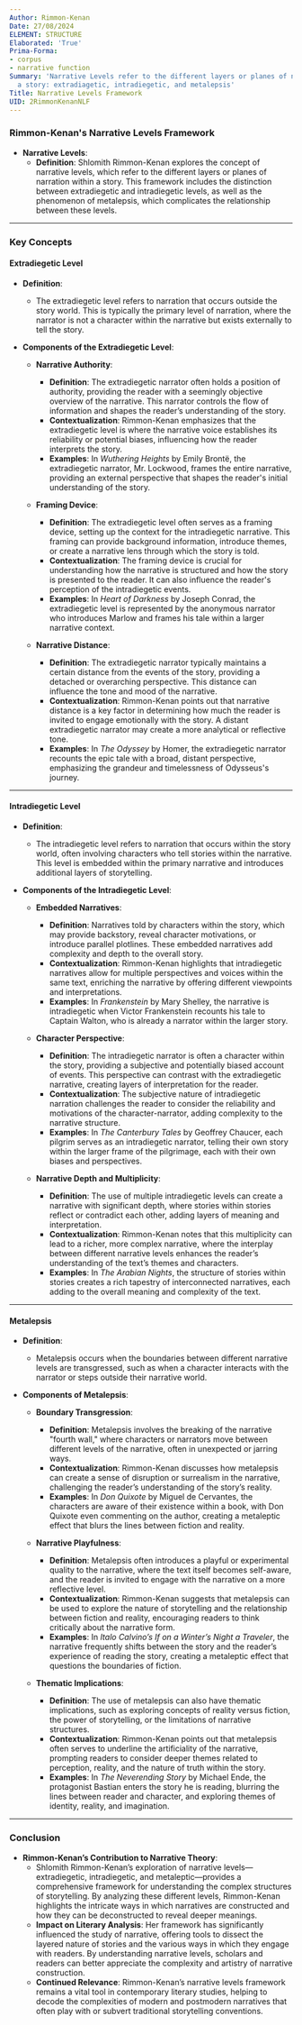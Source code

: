 ```yaml
---
Author: Rimmon-Kenan
Date: 27/08/2024
ELEMENT: STRUCTURE
Elaborated: 'True'
Prima-Forma:
- corpus
- narrative function
Summary: 'Narrative Levels refer to the different layers or planes of narration within
  a story: extradiagetic, intradiegetic, and metalepsis'
Title: Narrative Levels Framework
UID: 2RimmonKenanNLF
---
```

### **Rimmon-Kenan's Narrative Levels Framework**

- **Narrative Levels**:
  - **Definition**: Shlomith Rimmon-Kenan explores the concept of narrative levels, which refer to the different layers or planes of narration within a story. This framework includes the distinction between extradiegetic and intradiegetic levels, as well as the phenomenon of metalepsis, which complicates the relationship between these levels.

---

### **Key Concepts**

#### **Extradiegetic Level**

- **Definition**: 
  - The extradiegetic level refers to narration that occurs outside the story world. This is typically the primary level of narration, where the narrator is not a character within the narrative but exists externally to tell the story.

- **Components of the Extradiegetic Level**:
  - **Narrative Authority**:
    - **Definition**: The extradiegetic narrator often holds a position of authority, providing the reader with a seemingly objective overview of the narrative. This narrator controls the flow of information and shapes the reader’s understanding of the story.
    - **Contextualization**: Rimmon-Kenan emphasizes that the extradiegetic level is where the narrative voice establishes its reliability or potential biases, influencing how the reader interprets the story.
    - **Examples**: In *Wuthering Heights* by Emily Brontë, the extradiegetic narrator, Mr. Lockwood, frames the entire narrative, providing an external perspective that shapes the reader's initial understanding of the story.

  - **Framing Device**:
    - **Definition**: The extradiegetic level often serves as a framing device, setting up the context for the intradiegetic narrative. This framing can provide background information, introduce themes, or create a narrative lens through which the story is told.
    - **Contextualization**: The framing device is crucial for understanding how the narrative is structured and how the story is presented to the reader. It can also influence the reader's perception of the intradiegetic events.
    - **Examples**: In *Heart of Darkness* by Joseph Conrad, the extradiegetic level is represented by the anonymous narrator who introduces Marlow and frames his tale within a larger narrative context.

  - **Narrative Distance**:
    - **Definition**: The extradiegetic narrator typically maintains a certain distance from the events of the story, providing a detached or overarching perspective. This distance can influence the tone and mood of the narrative.
    - **Contextualization**: Rimmon-Kenan points out that narrative distance is a key factor in determining how much the reader is invited to engage emotionally with the story. A distant extradiegetic narrator may create a more analytical or reflective tone.
    - **Examples**: In *The Odyssey* by Homer, the extradiegetic narrator recounts the epic tale with a broad, distant perspective, emphasizing the grandeur and timelessness of Odysseus's journey.

---

#### **Intradiegetic Level**

- **Definition**: 
  - The intradiegetic level refers to narration that occurs within the story world, often involving characters who tell stories within the narrative. This level is embedded within the primary narrative and introduces additional layers of storytelling.

- **Components of the Intradiegetic Level**:
  - **Embedded Narratives**:
    - **Definition**: Narratives told by characters within the story, which may provide backstory, reveal character motivations, or introduce parallel plotlines. These embedded narratives add complexity and depth to the overall story.
    - **Contextualization**: Rimmon-Kenan highlights that intradiegetic narratives allow for multiple perspectives and voices within the same text, enriching the narrative by offering different viewpoints and interpretations.
    - **Examples**: In *Frankenstein* by Mary Shelley, the narrative is intradiegetic when Victor Frankenstein recounts his tale to Captain Walton, who is already a narrator within the larger story.

  - **Character Perspective**:
    - **Definition**: The intradiegetic narrator is often a character within the story, providing a subjective and potentially biased account of events. This perspective can contrast with the extradiegetic narrative, creating layers of interpretation for the reader.
    - **Contextualization**: The subjective nature of intradiegetic narration challenges the reader to consider the reliability and motivations of the character-narrator, adding complexity to the narrative structure.
    - **Examples**: In *The Canterbury Tales* by Geoffrey Chaucer, each pilgrim serves as an intradiegetic narrator, telling their own story within the larger frame of the pilgrimage, each with their own biases and perspectives.

  - **Narrative Depth and Multiplicity**:
    - **Definition**: The use of multiple intradiegetic levels can create a narrative with significant depth, where stories within stories reflect or contradict each other, adding layers of meaning and interpretation.
    - **Contextualization**: Rimmon-Kenan notes that this multiplicity can lead to a richer, more complex narrative, where the interplay between different narrative levels enhances the reader’s understanding of the text’s themes and characters.
    - **Examples**: In *The Arabian Nights*, the structure of stories within stories creates a rich tapestry of interconnected narratives, each adding to the overall meaning and complexity of the text.

---

#### **Metalepsis**

- **Definition**: 
  - Metalepsis occurs when the boundaries between different narrative levels are transgressed, such as when a character interacts with the narrator or steps outside their narrative world.

- **Components of Metalepsis**:
  - **Boundary Transgression**:
    - **Definition**: Metalepsis involves the breaking of the narrative "fourth wall," where characters or narrators move between different levels of the narrative, often in unexpected or jarring ways.
    - **Contextualization**: Rimmon-Kenan discusses how metalepsis can create a sense of disruption or surrealism in the narrative, challenging the reader’s understanding of the story’s reality.
    - **Examples**: In *Don Quixote* by Miguel de Cervantes, the characters are aware of their existence within a book, with Don Quixote even commenting on the author, creating a metaleptic effect that blurs the lines between fiction and reality.

  - **Narrative Playfulness**:
    - **Definition**: Metalepsis often introduces a playful or experimental quality to the narrative, where the text itself becomes self-aware, and the reader is invited to engage with the narrative on a more reflective level.
    - **Contextualization**: Rimmon-Kenan suggests that metalepsis can be used to explore the nature of storytelling and the relationship between fiction and reality, encouraging readers to think critically about the narrative form.
    - **Examples**: In *Italo Calvino’s* *If on a Winter’s Night a Traveler*, the narrative frequently shifts between the story and the reader’s experience of reading the story, creating a metaleptic effect that questions the boundaries of fiction.

  - **Thematic Implications**:
    - **Definition**: The use of metalepsis can also have thematic implications, such as exploring concepts of reality versus fiction, the power of storytelling, or the limitations of narrative structures.
    - **Contextualization**: Rimmon-Kenan points out that metalepsis often serves to underline the artificiality of the narrative, prompting readers to consider deeper themes related to perception, reality, and the nature of truth within the story.
    - **Examples**: In *The Neverending Story* by Michael Ende, the protagonist Bastian enters the story he is reading, blurring the lines between reader and character, and exploring themes of identity, reality, and imagination.

---

### **Conclusion**

- **Rimmon-Kenan’s Contribution to Narrative Theory**:
  - Shlomith Rimmon-Kenan’s exploration of narrative levels—extradiegetic, intradiegetic, and metaleptic—provides a comprehensive framework for understanding the complex structures of storytelling. By analyzing these different levels, Rimmon-Kenan highlights the intricate ways in which narratives are constructed and how they can be deconstructed to reveal deeper meanings.
  - **Impact on Literary Analysis**: Her framework has significantly influenced the study of narrative, offering tools to dissect the layered nature of stories and the various ways in which they engage with readers. By understanding narrative levels, scholars and readers can better appreciate the complexity and artistry of narrative construction.
  - **Continued Relevance**: Rimmon-Kenan’s narrative levels framework remains a vital tool in contemporary literary studies, helping to decode the complexities of modern and postmodern narratives that often play with or subvert traditional storytelling conventions.
```